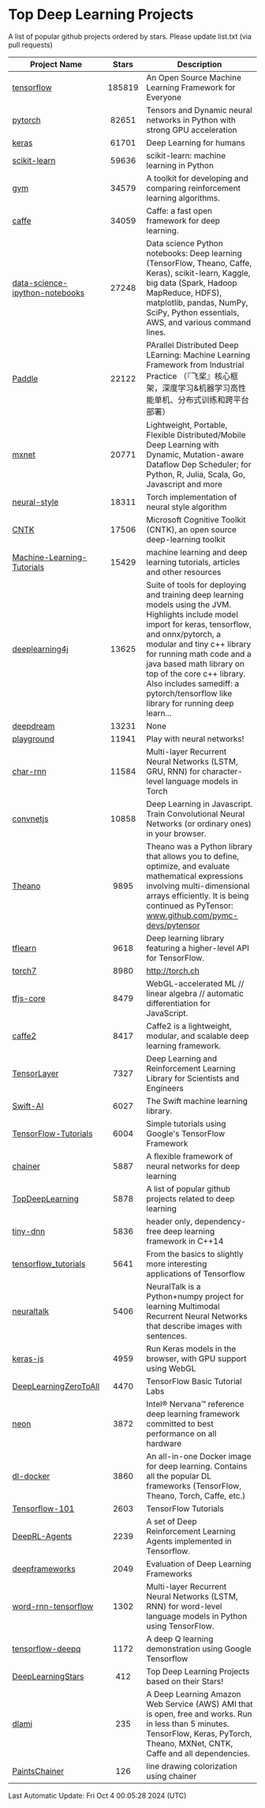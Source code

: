 # Top Deep Learning Projects
A list of popular github projects ordered by stars.
Please update list.txt (via pull requests)

|Project Name| Stars | Description |
| ---------- |:-----:| ----------- |
| [tensorflow](https://github.com/tensorflow/tensorflow) | 185819 | An Open Source Machine Learning Framework for Everyone |
| [pytorch](https://github.com/pytorch/pytorch) | 82651 | Tensors and Dynamic neural networks in Python with strong GPU acceleration |
| [keras](https://github.com/keras-team/keras) | 61701 | Deep Learning for humans |
| [scikit-learn](https://github.com/scikit-learn/scikit-learn) | 59636 | scikit-learn: machine learning in Python |
| [gym](https://github.com/openai/gym) | 34579 | A toolkit for developing and comparing reinforcement learning algorithms. |
| [caffe](https://github.com/BVLC/caffe) | 34059 | Caffe: a fast open framework for deep learning. |
| [data-science-ipython-notebooks](https://github.com/donnemartin/data-science-ipython-notebooks) | 27248 | Data science Python notebooks: Deep learning (TensorFlow, Theano, Caffe, Keras), scikit-learn, Kaggle, big data (Spark, Hadoop MapReduce, HDFS), matplotlib, pandas, NumPy, SciPy, Python essentials, AWS, and various command lines. |
| [Paddle](https://github.com/PaddlePaddle/Paddle) | 22122 | PArallel Distributed Deep LEarning: Machine Learning Framework from Industrial Practice （『飞桨』核心框架，深度学习&机器学习高性能单机、分布式训练和跨平台部署） |
| [mxnet](https://github.com/apache/mxnet) | 20771 | Lightweight, Portable, Flexible Distributed/Mobile Deep Learning with Dynamic, Mutation-aware Dataflow Dep Scheduler; for Python, R, Julia, Scala, Go, Javascript and more |
| [neural-style](https://github.com/jcjohnson/neural-style) | 18311 | Torch implementation of neural style algorithm |
| [CNTK](https://github.com/microsoft/CNTK) | 17506 | Microsoft Cognitive Toolkit (CNTK), an open source deep-learning toolkit |
| [Machine-Learning-Tutorials](https://github.com/ujjwalkarn/Machine-Learning-Tutorials) | 15429 | machine learning and deep learning tutorials, articles and other resources  |
| [deeplearning4j](https://github.com/deeplearning4j/deeplearning4j) | 13625 | Suite of tools for deploying and training deep learning models using the JVM. Highlights include model import for keras, tensorflow, and onnx/pytorch, a modular and tiny c++ library for running math code and a java based math library on top of the core c++ library. Also includes samediff: a pytorch/tensorflow like library for running deep learn... |
| [deepdream](https://github.com/google/deepdream) | 13231 | None |
| [playground](https://github.com/tensorflow/playground) | 11941 | Play with neural networks! |
| [char-rnn](https://github.com/karpathy/char-rnn) | 11584 | Multi-layer Recurrent Neural Networks (LSTM, GRU, RNN) for character-level language models in Torch |
| [convnetjs](https://github.com/karpathy/convnetjs) | 10858 | Deep Learning in Javascript. Train Convolutional Neural Networks (or ordinary ones) in your browser. |
| [Theano](https://github.com/Theano/Theano) | 9895 | Theano was a Python library that allows you to define, optimize, and evaluate mathematical expressions involving multi-dimensional arrays efficiently. It is being continued as PyTensor: www.github.com/pymc-devs/pytensor |
| [tflearn](https://github.com/tflearn/tflearn) | 9618 | Deep learning library featuring a higher-level API for TensorFlow. |
| [torch7](https://github.com/torch/torch7) | 8980 | http://torch.ch |
| [tfjs-core](https://github.com/tensorflow/tfjs-core) | 8479 | WebGL-accelerated ML // linear algebra // automatic differentiation for JavaScript. |
| [caffe2](https://github.com/facebookarchive/caffe2) | 8417 | Caffe2 is a lightweight, modular, and scalable deep learning framework. |
| [TensorLayer](https://github.com/tensorlayer/TensorLayer) | 7327 | Deep Learning and Reinforcement Learning Library for Scientists and Engineers  |
| [Swift-AI](https://github.com/Swift-AI/Swift-AI) | 6027 | The Swift machine learning library. |
| [TensorFlow-Tutorials](https://github.com/nlintz/TensorFlow-Tutorials) | 6004 | Simple tutorials using Google's TensorFlow Framework |
| [chainer](https://github.com/chainer/chainer) | 5887 | A flexible framework of neural networks for deep learning |
| [TopDeepLearning](https://github.com/aymericdamien/TopDeepLearning) | 5878 | A list of popular github projects related to deep learning |
| [tiny-dnn](https://github.com/tiny-dnn/tiny-dnn) | 5836 | header only, dependency-free deep learning framework in C++14 |
| [tensorflow_tutorials](https://github.com/pkmital/tensorflow_tutorials) | 5641 | From the basics to slightly more interesting applications of Tensorflow |
| [neuraltalk](https://github.com/karpathy/neuraltalk) | 5406 | NeuralTalk is a Python+numpy project for learning Multimodal Recurrent Neural Networks that describe images with sentences. |
| [keras-js](https://github.com/transcranial/keras-js) | 4959 | Run Keras models in the browser, with GPU support using WebGL |
| [DeepLearningZeroToAll](https://github.com/hunkim/DeepLearningZeroToAll) | 4470 | TensorFlow Basic Tutorial Labs |
| [neon](https://github.com/NervanaSystems/neon) | 3872 | Intel® Nervana™ reference deep learning framework committed to best performance on all hardware |
| [dl-docker](https://github.com/floydhub/dl-docker) | 3860 | An all-in-one Docker image for deep learning. Contains all the popular DL frameworks (TensorFlow, Theano, Torch, Caffe, etc.) |
| [Tensorflow-101](https://github.com/sjchoi86/Tensorflow-101) | 2603 | TensorFlow Tutorials |
| [DeepRL-Agents](https://github.com/awjuliani/DeepRL-Agents) | 2239 | A set of Deep Reinforcement Learning Agents implemented in Tensorflow. |
| [deepframeworks](https://github.com/zer0n/deepframeworks) | 2049 | Evaluation of Deep Learning Frameworks |
| [word-rnn-tensorflow](https://github.com/hunkim/word-rnn-tensorflow) | 1302 | Multi-layer Recurrent Neural Networks (LSTM, RNN) for word-level language models in Python using TensorFlow. |
| [tensorflow-deepq](https://github.com/siemanko/tensorflow-deepq) | 1172 | A deep Q learning demonstration using Google Tensorflow |
| [DeepLearningStars](https://github.com/hunkim/DeepLearningStars) | 412 | Top Deep Learning Projects based on their Stars! |
| [dlami](https://github.com/ritchieng/dlami) | 235 | A Deep Learning Amazon Web Service (AWS) AMI that is open, free and works. Run in less than 5 minutes. TensorFlow, Keras, PyTorch, Theano, MXNet, CNTK, Caffe and all dependencies. |
| [PaintsChainer](https://github.com/taizan/PaintsChainer) | 126 | line drawing colorization using chainer |

Last Automatic Update: Fri Oct  4 00:05:28 2024 (UTC)
